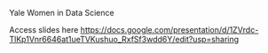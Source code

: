 Yale Women in Data Science

Access slides here https://docs.google.com/presentation/d/1ZVrdc-TlKp1Vnr6646at1ueTVKushuo_RxfSf3wdd6Y/edit?usp=sharing
